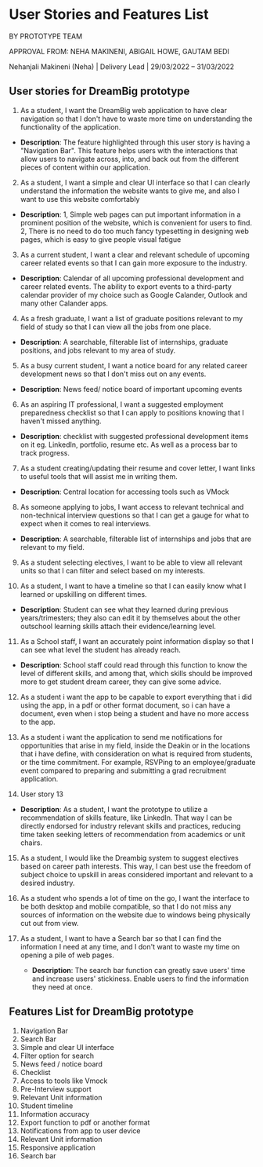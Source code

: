 # User Stories and Features List
BY PROTOTYPE TEAM

APPROVAL FROM: NEHA MAKINENI, ABIGAIL HOWE, GAUTAM BEDI

Nehanjali Makineni (Neha) | Delivery Lead | 29/03/2022 – 31/03/2022

## User stories for DreamBig prototype
1.	As a student, I want the DreamBig web application to have clear navigation so that I don't have to waste more time on understanding the functionality of the application.
  - **Description**: The feature highlighted through this user story is having a "Navigation Bar". This feature helps users with the interactions that allow users to navigate across, into, and back out from the different pieces of content within our application.

2.	As a student, I want a simple and clear UI interface so that I can clearly understand the information the website wants to give me, and also I want to use this website comfortably
  - **Description**: 1, Simple web pages can put important information in a prominent position of the website, which is convenient for users to find.          2, There is no need to do too much fancy typesetting in designing web pages, which is easy to give people visual fatigue

3.	As a current student, I want a clear and relevant schedule of upcoming career related events so that I can gain more exposure to the industry.
  - **Description**: Calendar of all upcoming professional development and career related events. The ability to export events to a third-party calendar provider of my choice such as Google Calander, Outlook and many other Calander apps.

4.	As a fresh graduate, I want a list of graduate positions relevant to my field of study so that I can view all the jobs from one place.
  - **Description**: A searchable, filterable list of internships, graduate positions, and jobs relevant to my area of study.

5.	As a busy current student, I want a notice board for any related career development news so that I don't miss out on any events.
  - **Description**: News feed/ notice board of important upcoming events

6.	As an aspiring IT professional, I want a suggested employment preparedness checklist so that I can apply to positions knowing that I haven't missed anything.
  - **Description**: checklist with suggested professional development items on it eg. LinkedIn, portfolio, resume etc. As well as a process bar to track progress.

7.	As a student creating/updating their resume and cover letter, I want links to useful tools that will assist me in writing them.
  - **Description**: Central location for accessing tools such as VMock

8.	As someone applying to jobs, I want access to relevant technical and non-technical interview questions so that I can get a gauge for what to expect when it comes to real interviews.
  - **Description**: A searchable, filterable list of internships and jobs that are relevant to my field.

9.	As a student selecting electives, I want to be able to view all relevant units so that I can filter and select based on my interests.

10.	As a student, I want to have a timeline so that I can easily know what I learned or upskilling on different times.
  - **Description**: Student can see what they learned during previous years/trimesters; they also can edit it by themselves about the other outschool learning skills attach their evidence/learning level.

11.	As a School staff, I want an accurately point information display so that I can see what level the student has already reach.
  - **Description**: School staff could read through this function to know the level of different skills, and among that, which skills should be improved more to get student dream career, they can give some advice.

12.	As a student i want the app to be capable to export everything that i did using the app, in a pdf or other format document, so i can have a document, even when i stop being a student and have no more access to the app.

13.	As a student i want the application to send me notifications for opportunities that arise in my field, inside the Deakin or in the locations that i have define, with consideration on what is required from students, or the time commitment. For example, RSVPing to an employee/graduate event compared to preparing and submitting a grad recruitment application.

14.	User story 13
  - **Description**: As a student, I want the prototype to utilize a recommendation of skills feature, like LinkedIn. That way I can be directly endorsed for industry relevant skills and practices, reducing time taken seeking letters of recommendation from academics or unit chairs.

15.	As a student, I would like the Dreambig system to suggest electives based on career path interests. This way, I can best use the freedom of subject choice to upskill in areas considered important and relevant to a desired industry.

16.	As a student who spends a lot of time on the go, I want the interface to be both desktop and mobile compatible, so that I do not miss any sources of information on the website due to windows being physically cut out from view.

17. As a student, I want to have a Search bar so that I can find the information I need at  	any time, and I don't want to waste my time on opening a pile of web pages.
    - **Description**: The search bar function can greatly save users' time and increase 	       users' stickiness. Enable users to find the information they need at once.

## Features List  for DreamBig prototype
1.	Navigation Bar
2.	Search Bar
3.	Simple and clear UI interface
4.	Filter option for search
5.	News feed / notice board
6.	Checklist
7.	Access to tools like Vmock
8.	Pre-Interview support
9.	Relevant Unit information
10.	Student timeline
11.	Information accuracy
12.	Export function to pdf or another format
13.	Notifications from app to user device
14.	Relevant Unit information
15.	Responsive application
16.	Search bar
